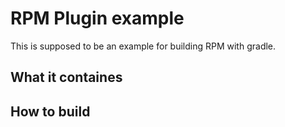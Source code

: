 # RPM Plugin example

This is supposed to be an example for building RPM with gradle.


## What it containes


## How to build


